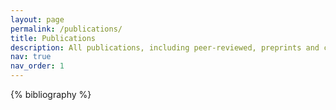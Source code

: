 ```yaml
---
layout: page
permalink: /publications/
title: Publications
description: All publications, including peer-reviewed, preprints and conference papers.
nav: true
nav_order: 1
---
```


<!-- _pages/publications.md -->
<div class="publications">

{% bibliography %}

</div>
